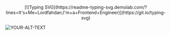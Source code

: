 <p align="center">
 [![Typing SVG](https://readme-typing-svg.demolab.com/?lines=It's+Me+Lordfahdan;I'm+a+Frontend+Engineer)](https://git.io/typing-svg)
</p>

<picture>
 <source media="(prefers-color-scheme: dark)" srcset="YOUR-DARKMODE-IMAGE">
 <source media="(prefers-color-scheme: light)" srcset="YOUR-LIGHTMODE-IMAGE">
 <img alt="YOUR-ALT-TEXT" src="YOUR-DEFAULT-IMAGE">
</picture>


